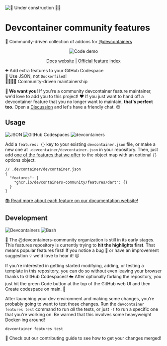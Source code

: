 <!-- markdownlint-disable MD041 MD033 -->

![🚧 Under construction 👷‍♂️](https://i.imgur.com/LEP2R3N.png)

# Devcontainer community features

🧰 Community-driven collection of addons for [@devcontainers]

<div align="center">

![Code demo](https://i.imgur.com/Gz9yWx8.png)

[Docs website](https://devcontainers-community.github.io/features/)
| [Official feature index](https://containers.dev/features)

</div>

➕ Add extra features to your GitHub Codespace \
🐳 Use JSON, not `Dockerfile`s! \
👨‍👩‍👧‍👦 Community-driven maintainership

**🤝 We want you!** If you're a community devcontainer feature maintainer, we'd
love to add you to this project! ❤️ If you just want to hand off a devcontainer
feature that you no longer want to maintain, **that's perfect too**. Open a
[Discussion] and let's have a friendly chat. 😊

## Usage

![JSON](https://img.shields.io/static/v1?style=for-the-badge&message=JSON&color=000000&logo=JSON&logoColor=FFFFFF&label=)
![GitHub Codespaces](https://img.shields.io/static/v1?style=for-the-badge&message=GitHub+Codespaces&color=181717&logo=GitHub&logoColor=FFFFFF&label=)
![devcontainers](https://img.shields.io/static/v1?style=for-the-badge&message=devcontainers&color=2496ED&logo=Docker&logoColor=FFFFFF&label=)

Add a `features: {}` key to your existing `devcontainer.json` file, or make a
new one at `.devcontainer/devcontainer.json` in your repository. Then, just add
[one of the features that we offer] to the object map with an optional `{}`
options object.

```jsonc
// .devcontainer/devcontainer.json
{
  "features": {
    "ghcr.io/devcontainers-community/features/dart": {}
  }
}
```

[📚 Read more about each feature on our documentation website!](https://devcontainers-community.github.io/features/)

## Development

![Devcontainers](https://img.shields.io/static/v1?style=for-the-badge&message=Devcontainers&color=2496ED&logo=Docker&logoColor=FFFFFF&label=)
![Bash](https://img.shields.io/static/v1?style=for-the-badge&message=Bash&color=4EAA25&logo=GNU+Bash&logoColor=FFFFFF&label=)

🐣 The @devcontainers-community organization is still in its early stages. This
features repository is currently trying to **hit the highlights first**. That
means popular features first! If you notice a bug 🐛 or have an improvement
suggestion 💡 we'd love to hear it! 😍

If you're interested in getting started modifying, adding, or testing a template
in this repository, you can do so without even leaving your browser thanks to
GitHub Codespaces! ☁️ After optionally forking the repository, you just hit the
green Code button at the top of the GitHub web UI and then Create codespace on
main. 🚀

After launching your dev environment and making some changes, you're probably
going to want to test those changes. Run the `devcontainer features test`
command to run _all_ the tests, or just `-f` to run a specific one that you're
working on. Be warned that this involves some heavyweight Docker-ing around!

```sh
devcontainer features test
```

🤝 Check out our contributing guide to see how to get your changes merged!

<!-- prettier-ignore-start -->
[@devcontainers]: https://github.com/devcontainers
[one of the features that we offer]: https://devcontainers-community.github.io/features/
[Discussion]: https://github.com/devcontainers-community/features/discussions/new?category=general
<!-- prettier-ignore-end -->
